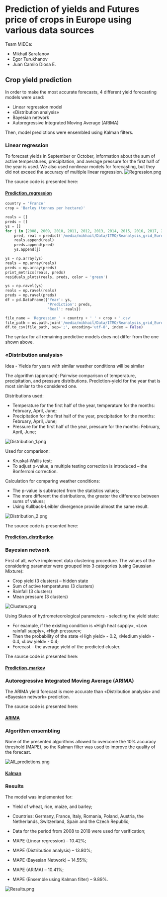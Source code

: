 # Prediction of yields and Futures price of crops in Europe using various data sources

Team MiECa:
- Mikhail Sarafanov
- Egor Turukhanov
- Juan Camilo Diosa E.

## Crop yield prediction

In order to make the most accurate forecasts, 4 different yield forecasting models were used:
* Linear regression model
* «Distribution analysis»
* Bayesian network
* Autoregressive Integrated Moving Average (ARIMA)

Then, model predictions were ensembled using Kalman filters.


### Linear regression

To forecast yields in September or October, information about the sum of active temperatures, precipitation, and average pressure for the first half of the year is used. We also used nonlinear models for forecasting, but they did not exceed the accuracy of multiple linear regression.
![Regression.png](https://raw.githubusercontent.com/Dreamlone/ITMO_Masters_degree/master/Images/img_6.png)

The source code is presented here:
#### [Prediction_regression](https://github.com/Dreamlone/ITMO_Masters_degree/blob/master/Big_Data/CourseProject/Source_code/Prediction_regression.py)



```python
country = 'France'
crop = 'Barley (tonnes per hectare)'

reals = []
preds = []
ys = []
for j in [2008, 2009, 2010, 2011, 2012, 2013, 2014, 2015, 2016, 2017, 2018]:
    pred, real = predict('/media/mikhail/Data/ITMO/Reanalysis_grid_Europe/Processed_grid', j, country, crop)
    reals.append(real)
    preds.append(pred)
    ys.append(j)

ys = np.array(ys)
reals = np.array(reals)
preds = np.array(preds)
print_metrics(reals, preds)
residuals_plots(reals, preds, color = 'green')

ys = np.ravel(ys)
reals = np.ravel(reals)
preds = np.ravel(preds)
df = pd.DataFrame({'Year': ys,
                   'Prediction': preds,
                   'Real': reals})

file_name = 'Regression_' + country + '_' + crop + '.csv'
file_path = os.path.join('/media/mikhail/Data/ITMO/Reanalysis_grid_Europe/RESULTS', file_name)
df.to_csv(file_path, sep=';', encoding='utf-8', index = False)
```

The syntax for all remaining predictive models does not differ from the one shown above.

### «Distribution analysis»

Idea - Yields for years with similar weather conditions will be similar

The algorithm (approach):
Pairwise comparison of temperature, precipitation, and pressure distributions. Prediction-yield for the year that is most similar to the considered one.

Distributions used:
* Temperature for the first half of the year, temperature for the months: February, April, June;
* Precipitation for the first half of the year, precipitation for the months: February, April, June;
* Pressure for the first half of the year, pressure for the months: February, April, June;

![Distribution_1.png](https://raw.githubusercontent.com/Dreamlone/ITMO_Masters_degree/master/Images/img_7.png)

Used for comparison:
* Kruskal-Wallis test;
* To adjust p-value, a multiple testing correction is introduced – the Bonferroni correction.

Calculation for comparing weather conditions:
* The p-value is subtracted from the statistics values;
* The more different the distributions, the greater the difference between sums of values;
* Using Kullback-Leibler divergence provide almost the same result.

![Distribution_2.png](https://raw.githubusercontent.com/Dreamlone/ITMO_Masters_degree/master/Images/img_8.png)

The source code is presented here:
#### [Prediction_distribution](https://github.com/Dreamlone/ITMO_Masters_degree/blob/master/Big_Data/CourseProject/Source_code/Prediction_distribution.py)


### Bayesian network

First of all, we've implement data clustering procedure. The values of the considering parameter were grouped into 3 categories (using Gaussian Mixture):

* Crop yield (3 clusters) – hidden state
* Sum of active temperatures (3 clusters)
* Rainfall (3 clusters)
* Mean pressure (3 clusters)

![Clusters.png](https://raw.githubusercontent.com/Dreamlone/ITMO_Masters_degree/master/Images/img_9.png)

Using States of hydrometeorological parameters - selecting the yield state:
* For example, if the existing condition is «High heat supply», «Low rainfall supply»,  «High pressure»;
* Then the probability of the state «High yield» - 0.2, «Medium yield» - 0.4, «Low yield» - 0.4;
* Forecast – the average yield of the predicted cluster.


The source code is presented here:
#### [Prediction_markov](https://github.com/Dreamlone/ITMO_Masters_degree/blob/master/Big_Data/CourseProject/Source_code/Prediction_markov.py)

### Autoregressive Integrated Moving Average (ARIMA)

The ARIMA yield forecast is more accurate than «Distribution analysis» and «Bayesian network» prediction.

The source code is presented here:
#### [ARIMA](https://github.com/Dreamlone/ITMO_Masters_degree/blob/master/Big_Data/CourseProject/Source_code/Prediction_ARIMA.py)


### Algorithm ensembling
None of the presented algorithms allowed to overcome the 10% accuracy threshold (MAPE), so the Kalman filter was used to improve the quality of the forecast.

![All_predictions.png](https://raw.githubusercontent.com/Dreamlone/ITMO_Masters_degree/master/Images/img_10.png)

#### [Kalman](https://github.com/Dreamlone/ITMO_Masters_degree/blob/master/Big_Data/CourseProject/Source_code/Prediction_Kalman_ensemble.py)

### Results

The model was implemented for:
* Yield of wheat, rice, maize, and barley;
* Countries: Germany, France, Italy, Romania, Poland, Austria, the Netherlands, Switzerland, Spain and the Czech Republic;
* Data for the period from 2008 to 2018 were used for verification;


* MAPE (Linear regression) – 10.42%;
* MAPE (Distribution analysis) – 13.80%;
* MAPE (Bayesian Network) – 14.55%;
* MAPE (ARIMA) – 10.41%;
*  MAPE (Ensemble using Kalman filter) – 9.89%.

![Results.png](https://raw.githubusercontent.com/Dreamlone/ITMO_Masters_degree/master/Images/img_11.png)

